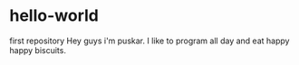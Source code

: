 # hello-world
first repository
Hey guys i'm puskar.
I like to program all day and eat happy happy biscuits.
